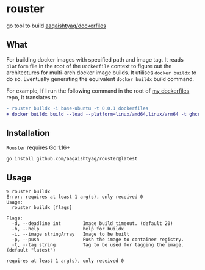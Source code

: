 # rouster

go tool to build [aaqaishtyaq/dockerfiles](https://github.com/aaqaishtyaq/dockerfiles)

## What

For building docker images with specified path and image tag. It reads `platform` file in the root of the `Dockerfile` context
to figure out the architectures for multi-arch docker image builds. It utilises `docker buildx` to do so. Eventually generating
the equivalent `docker buildx` build command.

For example, If I run the following command in the root of [my dockerfiles](https://github.com/aaqaishtyaq/dockerfiles) repo, It translates to

```diff
- rouster buildx -i base-ubuntu -t 0.0.1 dockerfiles
+ docker buildx build --load --platform=linux/amd64,linux/arm64 -t ghcr.io/aaqaishtyaq/base-debian:0.0.1 dockerfiles/base/debian
```

## Installation

`Rouster` requires Go 1.16+

```console
go install github.com/aaqaishtyaq/rouster@latest
```

## Usage

```console
% rouster buildx
Error: requires at least 1 arg(s), only received 0
Usage:
  rouster buildx [flags]

Flags:
  -d, --deadline int        Image build timeout. (default 20)
  -h, --help                help for buildx
  -i, --image stringArray   Image to be built
  -p, --push                Push the image to container registry.
  -t, --tag string          Tag to be used for tagging the image. (default "latest")

requires at least 1 arg(s), only received 0
```

